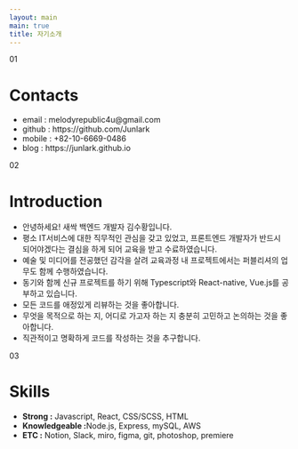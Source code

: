 ```yaml
---
layout: main
main: true
title: 자기소개
---
```


<div class="loading-animation">
    <div class="about">
        <div class="section">
            <div class="title index">01</div>
            <div class="content">
                <h1 class="subtitle">Contacts</h1>
                <ul class="culture">
                    <li>email : melodyrepublic4u@gmail.com</li>
                    <li>github : https://github.com/Junlark</li>
                    <li>mobile : +82-10-6669-0486</li>
                    <li>blog : https://junlark.github.io</li>
                </ul>
            </div>
        </div>
        <div class="section">
            <div class="title index">02</div>
            <div class="content">
                <h1 class="subtitle">Introduction</h1>
                <ul class="environment">
                    <li>안녕하세요! 새싹 백엔드 개발자 김수황입니다.</li>
                    <li>평소 IT서비스에 대한 직무적인 관심을 갖고 있었고, 프론트엔드 개발자가 반드시 되어야겠다는 결심을 하게 되어 교육을 받고 수료하였습니다.</li>
                    <li>예술 및 미디어를 전공했던 감각을 살려 교육과정 내 프로젝트에서는 퍼블리셔의 업무도 함께 수행하였습니다.</li>
                    <li>동기와 함께 신규 프로젝트를 하기 위해 Typescript와 React-native, Vue.js를 공부하고 있습니다.</li>
                    <li>모든 코드를 애정있게 리뷰하는 것을 좋아합니다.</li>
                    <li>무엇을 목적으로 하는 지, 어디로 가고자 하는 지 충분히 고민하고 논의하는 것을 좋아합니다.</li>
                    <li>직관적이고 명확하게 코드를 작성하는 것을 추구합니다.</li>
                </ul>
            </div>
        </div>
        <div class="section">
            <div class="title index">03</div>
            <div class="content">
                <h1 class="subtitle">Skills</h1>
                <ul class="environment">
                    <li><b>Strong :</b> Javascript, React, CSS/SCSS, HTML</li>
                    <li><b>Knowledgeable :</b>Node.js, Express, mySQL, AWS</li>
                    <li><b>ETC :</b> Notion, Slack, miro, figma, git, photoshop, premiere</li>
                </ul>
            </div>
        </div>
    </div>
</div>
